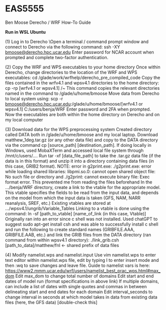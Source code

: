 # EAS5555

Ben Moose
Derecho / WRF How-To Guide

**Run in WSL Ubuntu**

(1) Log in to Derecho
  \\Open a terminal / command prompt window and connect to Derecho via the following command:
ssh -XY bmoose@derecho.hpc.ucar.edu
  Enter password for NCAR account when prompted and complete two-factor authentication.

(2) Copy the WRF and WPS executables to your home directory
  Once within Derecho, change directories to the location of the WRF and WPS executables:
cd /glade/work/wrfhelp/derecho_pre_compiled_code
  Copy the files contained in the wrfv4.1 and wpsv4.1 directories to the home directory:
cp -rp [wrfv4.1 or wpsv4.1] /~
		This command copies the relevant directories named in the command to
/glade/u/home/bmoose
  Move data from Derecho to local system using:
scp -r bmoose@derecho.hpc.ucar.edu:/glade/u/home/bmoose/[wrfv4.1 or wpsv4.1] C:/users/benja/WRF
	Enter password and 2FA when prompted.
Now the executables are both within the home directory on Derecho and on my local computer

(3) Download data for the WPS preprocessing system
  Created directory called DATA both in /glade/u/home/bmoose and my local laptop.
  Download matthew_1deg.tar.gz (or any other data file) and copy to the DATA directory via the command cp [source_path] [destination_path]. 
  If doing locally in Windows, used MobaXTerm and accessed local file system through /mnt/c/users/….
  Run tar -xf [data_file_path] to take the .tar.gz data file (if the data is in this format) and unzip it into a directory containing data files (in this case, GRIB2 format).
  NOTE: error in g2print.exe: ./g2print.exe: error while loading shared libraries: libpmi.so.0: cannot open shared object file: No such file or directory and ./g2print: cannot execute binary file: Exec format error. This prevented me from reading the files beforehand
  In the …/benja/WRF directory, create a link to the vtable for the appropriate model. This vtable specifies the fields to be read from the input data, and depends on the model from which the input data is taken (GFS, NAM, NARR reanalysis, SREF, etc.)
  Existing vtables are stored at …/wpsv4.1/ungrib/Variable_Tables
  Linking to a vtable is done using the command:
ln -sf [path_to_vtable] [name_of_link (in this case, Vtable)]
  Originally ran into an error since c shell was not installed. Used chatGPT to suggest sudo apt-get install csh and was able to successfully install c shell and run the following to create standard names (GRIBFILE.AAA, GRIBFILE.AAB, etc.) and link the GRIB files from the DATA directory (ran command from within wpsv4.1 directory):
./link_grib.csh [path_to_data]/matthew/fnl ← shared prefix of data files

(4) Modify namelist.wps and namelist.input
  Use vim namelist.wps to enter text editor within namelist.wps file, edit by typing I to enter insert mode and then :wq to save changes and leave file.
  Guide to namelist vars is here:
https://www2.mmm.ucar.edu/wrf/users/namelist_best_prac_wps.html#max_dom
  Edit max_dom to change total number of domains 
  Edit start and end dates of model run (format specifications in above link)
  If multiple domains, can include a list of dates with single quotes and commas in between delineating start and end dates for each domain
  Edit interval_seconds to change interval in seconds at which model takes in data from existing data files (here, the GFS data) [double-check this]
